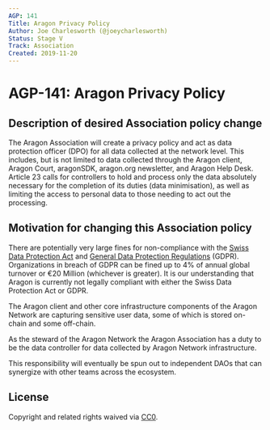 ```yaml
---
AGP: 141
Title: Aragon Privacy Policy
Author: Joe Charlesworth (@joeycharlesworth)
Status: Stage V
Track: Association
Created: 2019-11-20
---
```


# AGP-141: Aragon Privacy Policy

## Description of desired Association policy change

The Aragon Association will create a privacy policy and act as data protection officer (DPO) for all data collected at the network level. This includes, but is not limited to data collected through the Aragon client, Aragon Court, aragonSDK, aragon.org newsletter, and Aragon Help Desk. Article 23 calls for controllers to hold and process only the data absolutely necessary for the completion of its duties (data minimisation), as well as limiting the access to personal data to those needing to act out the processing.

## Motivation for changing this Association policy

There are potentially very large fines for non-compliance with the [Swiss Data Protection Act](https://www.admin.ch/opc/en/classified-compilation/19920153/index.html) and [General Data Protection Regulations](https://eur-lex.europa.eu/eli/reg/2016/679/oj) (GDPR). Organizations in breach of GDPR can be fined up to 4% of annual global turnover or €20 Million (whichever is greater). It is our understanding that Aragon is currently not legally compliant with either the Swiss Data Protection Act or GDPR. 

The Aragon client and other core infrastructure components of the Aragon Network are capturing sensitive user data, some of which is stored on-chain and some off-chain. 

As the steward of the Aragon Network the Aragon Association has a duty to be the data controller for data collected by Aragon Network infrastructure.

This responsibility will eventually be spun out to independent DAOs that can synergize with other teams across the ecosystem.

## License
Copyright and related rights waived via [CC0](https://creativecommons.org/publicdomain/zero/1.0/).

